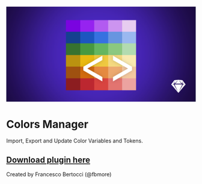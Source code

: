![](/Images/Cover.png)
# Colors Manager
Import, Export and Update Color Variables and Tokens.


## [Download plugin here](https://github.com/fbmore/Colors-Manager-Sketch-Plugin/raw/main/Colors-Manager.sketchplugin.zip)

Created by Francesco Bertocci (@fbmore)
